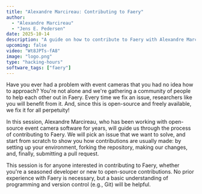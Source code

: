 ```yaml
---
title: "Alexandre Marcireau: Contributing to Faery"
author:
  - "Alexandre Marcireau"
  - "Jens E. Pedersen"
date: 2025-10-14
description: "A guide on how to contribute to Faery with Alexandre Marcireau and host Jens E. Pedersen."
upcoming: false
video: "Wt8JPTs-fA8"
image: "logo.png"
type: "hacking-hours"
software_tags: ["faery"]
---
```


Have you ever had a problem with event cameras that you had no idea how to approach? You're not alone and we're gathering a community of people to help each other out in Faery.
Every time we fix an issue, researchers like you will benefit from it. And, since this is open-source and freely available, we fix it for all perpetuity!

In this session, Alexandre Marcireau, who has been working with open-source event camera software for years, will guide us through the process of contributing to Faery.
We will pick an issue that we want to solve, and start from scratch to show you how contributions are usually made: by setting up your environment, forking the repository, making our changes, and, finally, submitting a pull request.

This session is for anyone interested in contributing to Faery, whether you're a seasoned developer or new to open-source contributions. No prior experience with Faery is necessary, but a basic understanding of programming and version control (e.g., Git) will be helpful.
